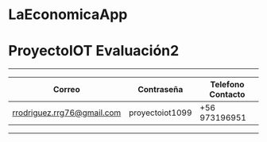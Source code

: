 # LaEconomicaApp
# ProyectoIOT Evaluación2
***
|Correo|Contraseña|Telefono Contacto|
|--------------|--------------|--------------|
|rrodriguez.rrg76@gmail.com|proyectoiot1099|+56 973196951|
***
